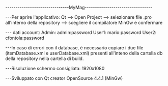 -------------------------------MyMag---------------------------------

---Per aprire l'applicativo: Qt --> Open Project --> selezionare file .pro all'interno della repository --> scegliere il compilatore MinGw e confermare

--- dati account:
      Admin:   admin:password
      User1:   mario:password
      User2:   cfontola:password
      
---In caso di errori con il database, è necessario copiare i due file (itemDatabase.xml e userDatabase.xml) presenti all'inteno della cartella db della repository nella cartella di build.

---Risoluzione schermo consigliata: 1920x1080

---Sviluppato con Qt creator OpenSource 4.4.1 (MinGw)
